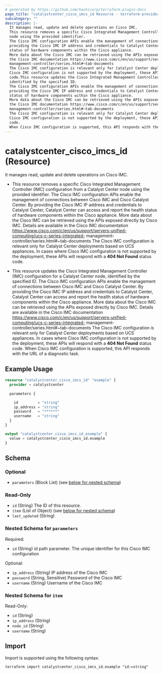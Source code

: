```yaml
---
# generated by https://github.com/hashicorp/terraform-plugin-docs
page_title: "catalystcenter_cisco_imcs_id Resource - terraform-provider-catalystcenter"
subcategory: ""
description: |-
  It manages read, update and delete operations on Cisco IMC.
  This resource removes a specific Cisco Integrated Management Controller (IMC) configuration from a Catalyst Center
  node using the provided identifier.
  The Cisco IMC configuration APIs enable the management of connections between Cisco IMC and Cisco Catalyst Center. By
  providing the Cisco IMC IP address and credentials to Catalyst Center, Catalyst Center can access and report the health
  status of hardware components within the Cisco appliance.
  More data about the Cisco IMC can be retrieved using the APIs exposed directly by Cisco IMC. Details are available in
  the Cisco IMC documentation https://www.cisco.com/c/en/us/support/servers-unified-computing/ucs-c-series-integrated-
  management-controller/series.html#~tab-documents
  The Cisco IMC configuration is relevant only for Catalyst Center deployments based on UCS appliances. In cases where
  Cisco IMC configuration is not supported by the deployment, these APIs will respond with a 404 Not Found status
  code.This resource updates the Cisco Integrated Management Controller (IMC) configuration for a Catalyst Center node,
  identified by the specified ID.
  The Cisco IMC configuration APIs enable the management of connections between Cisco IMC and Cisco Catalyst Center. By
  providing the Cisco IMC IP address and credentials to Catalyst Center, Catalyst Center can access and report the health
  status of hardware components within the Cisco appliance.
  More data about the Cisco IMC can be retrieved using the APIs exposed directly by Cisco IMC. Details are available in
  the Cisco IMC documentation https://www.cisco.com/c/en/us/support/servers-unified-computing/ucs-c-series-integrated-
  management-controller/series.html#~tab-documents
  The Cisco IMC configuration is relevant only for Catalyst Center deployments based on UCS appliances. In cases where
  Cisco IMC configuration is not supported by the deployment, these APIs will respond with a 404 Not Found status
  code.
  When Cisco IMC configuration is supported, this API responds with the URL of a diagnostic task.
---
```


# catalystcenter_cisco_imcs_id (Resource)

It manages read, update and delete operations on Cisco IMC.

- This resource removes a specific Cisco Integrated Management Controller (IMC) configuration from a Catalyst Center
node using the provided identifier.
The Cisco IMC configuration APIs enable the management of connections between Cisco IMC and Cisco Catalyst Center. By
providing the Cisco IMC IP address and credentials to Catalyst Center, Catalyst Center can access and report the health
status of hardware components within the Cisco appliance.
More data about the Cisco IMC can be retrieved using the APIs exposed directly by Cisco IMC. Details are available in
the Cisco IMC documentation https://www.cisco.com/c/en/us/support/servers-unified-computing/ucs-c-series-integrated-
management-controller/series.html#~tab-documents
The Cisco IMC configuration is relevant only for Catalyst Center deployments based on UCS appliances. In cases where
Cisco IMC configuration is not supported by the deployment, these APIs will respond with a **404 Not Found** status
code.

- This resource updates the Cisco Integrated Management Controller (IMC) configuration for a Catalyst Center node,
identified by the specified ID.
The Cisco IMC configuration APIs enable the management of connections between Cisco IMC and Cisco Catalyst Center. By
providing the Cisco IMC IP address and credentials to Catalyst Center, Catalyst Center can access and report the health
status of hardware components within the Cisco appliance.
More data about the Cisco IMC can be retrieved using the APIs exposed directly by Cisco IMC. Details are available in
the Cisco IMC documentation https://www.cisco.com/c/en/us/support/servers-unified-computing/ucs-c-series-integrated-
management-controller/series.html#~tab-documents
The Cisco IMC configuration is relevant only for Catalyst Center deployments based on UCS appliances. In cases where
Cisco IMC configuration is not supported by the deployment, these APIs will respond with a **404 Not Found** status
code.
When Cisco IMC configuration is supported, this API responds with the URL of a diagnostic task.

## Example Usage

```terraform
resource "catalystcenter_cisco_imcs_id" "example" {
  provider = catalystcenter
 
  parameters {

    id         = "string"
    ip_address = "string"
    password   = "******"
    username   = "string"
  }
}

output "catalystcenter_cisco_imcs_id_example" {
  value = catalystcenter_cisco_imcs_id.example
}
```

<!-- schema generated by tfplugindocs -->
## Schema

### Optional

- `parameters` (Block List) (see [below for nested schema](#nestedblock--parameters))

### Read-Only

- `id` (String) The ID of this resource.
- `item` (List of Object) (see [below for nested schema](#nestedatt--item))
- `last_updated` (String)

<a id="nestedblock--parameters"></a>
### Nested Schema for `parameters`

Required:

- `id` (String) id path parameter. The unique identifier for this Cisco IMC configuration

Optional:

- `ip_address` (String) IP address of the Cisco IMC
- `password` (String, Sensitive) Password of the Cisco IMC
- `username` (String) Username of the Cisco IMC


<a id="nestedatt--item"></a>
### Nested Schema for `item`

Read-Only:

- `id` (String)
- `ip_address` (String)
- `node_id` (String)
- `username` (String)

## Import

Import is supported using the following syntax:

```shell
terraform import catalystcenter_cisco_imcs_id.example "id:=string"
```
